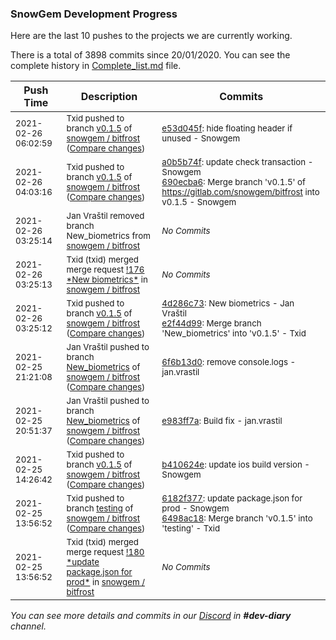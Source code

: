 
### SnowGem Development Progress

Here are the last 10 pushes to the projects we are currently working.

There is a total of 3898 commits since 20/01/2020. You can see the complete history in
 [Complete_list.md](Complete_list.md) file.

| Push Time | Description | Commits |
| --- | --- | --- |
| <sub>2021-02-26 06:02:59</sub> | <sub>Txid pushed to branch [v0\.1\.5](https://gitlab.com/snowgem/bitfrost/commits/v0.1.5) of [snowgem / bitfrost](https://gitlab.com/snowgem/bitfrost) ([Compare changes](https://gitlab.com/snowgem/bitfrost/compare/690ecba633781c348ad5746e8e18872479e74fe8...e53d045fe96cd9ad61699dc555fc6102fa349db8))</sub> | <sub>[e53d045f](https://gitlab.com/snowgem/bitfrost/-/commit/e53d045fe96cd9ad61699dc555fc6102fa349db8): hide floating header if unused - Snowgem</sub> |
| <sub>2021-02-26 04:03:16</sub> | <sub>Txid pushed to branch [v0\.1\.5](https://gitlab.com/snowgem/bitfrost/commits/v0.1.5) of [snowgem / bitfrost](https://gitlab.com/snowgem/bitfrost) ([Compare changes](https://gitlab.com/snowgem/bitfrost/compare/e2f44d998542e8301a4022600aa21e8a45e4e249...690ecba633781c348ad5746e8e18872479e74fe8))</sub> | <sub>[a0b5b74f](https://gitlab.com/snowgem/bitfrost/-/commit/a0b5b74f6ca733f2c55f04b11b025324814b667d): update check transaction - Snowgem<br>[690ecba6](https://gitlab.com/snowgem/bitfrost/-/commit/690ecba633781c348ad5746e8e18872479e74fe8): Merge branch 'v0.1.5' of https://gitlab.com/snowgem/bitfrost into v0.1.5 - Snowgem</sub> |
| <sub>2021-02-26 03:25:14</sub> | <sub>Jan Vraštil removed branch New_biometrics from [snowgem / bitfrost](https://gitlab.com/snowgem/bitfrost)</sub> | <sub>_No Commits_</sub> |
| <sub>2021-02-26 03:25:13</sub> | <sub>Txid (txid) merged merge request [\!176 \*New biometrics\*](https://gitlab.com/snowgem/bitfrost/-/merge_requests/176) in [snowgem / bitfrost](https://gitlab.com/snowgem/bitfrost)</sub> | <sub>_No Commits_</sub> |
| <sub>2021-02-26 03:25:12</sub> | <sub>Txid pushed to branch [v0\.1\.5](https://gitlab.com/snowgem/bitfrost/commits/v0.1.5) of [snowgem / bitfrost](https://gitlab.com/snowgem/bitfrost) ([Compare changes](https://gitlab.com/snowgem/bitfrost/compare/b410624e15ba35cb5443e3a701c3d0a053b7601c...e2f44d998542e8301a4022600aa21e8a45e4e249))</sub> | <sub>[4d286c73](https://gitlab.com/snowgem/bitfrost/-/commit/4d286c73bbf1766e3950338119d001f075176601): New biometrics - Jan Vraštil<br>[e2f44d99](https://gitlab.com/snowgem/bitfrost/-/commit/e2f44d998542e8301a4022600aa21e8a45e4e249): Merge branch 'New_biometrics' into 'v0.1.5' - Txid</sub> |
| <sub>2021-02-25 21:21:08</sub> | <sub>Jan Vraštil pushed to branch [New\_biometrics](https://gitlab.com/snowgem/bitfrost/commits/New_biometrics) of [snowgem / bitfrost](https://gitlab.com/snowgem/bitfrost) ([Compare changes](https://gitlab.com/snowgem/bitfrost/compare/e983ff7a4bc5ba3f8d9566c94202298315375413...6f6b13d0cc47417ac3c274f6334264564b668323))</sub> | <sub>[6f6b13d0](https://gitlab.com/snowgem/bitfrost/-/commit/6f6b13d0cc47417ac3c274f6334264564b668323): remove console.logs - jan.vrastil</sub> |
| <sub>2021-02-25 20:51:37</sub> | <sub>Jan Vraštil pushed to branch [New\_biometrics](https://gitlab.com/snowgem/bitfrost/commits/New_biometrics) of [snowgem / bitfrost](https://gitlab.com/snowgem/bitfrost) ([Compare changes](https://gitlab.com/snowgem/bitfrost/compare/3995745373160d88545317f9385d64613f5408aa...e983ff7a4bc5ba3f8d9566c94202298315375413))</sub> | <sub>[e983ff7a](https://gitlab.com/snowgem/bitfrost/-/commit/e983ff7a4bc5ba3f8d9566c94202298315375413): Build fix - jan.vrastil</sub> |
| <sub>2021-02-25 14:26:42</sub> | <sub>Txid pushed to branch [v0\.1\.5](https://gitlab.com/snowgem/bitfrost/commits/v0.1.5) of [snowgem / bitfrost](https://gitlab.com/snowgem/bitfrost) ([Compare changes](https://gitlab.com/snowgem/bitfrost/compare/6182f3775f3534dcb3afb6506e108b7f135a3f9a...b410624e15ba35cb5443e3a701c3d0a053b7601c))</sub> | <sub>[b410624e](https://gitlab.com/snowgem/bitfrost/-/commit/b410624e15ba35cb5443e3a701c3d0a053b7601c): update ios build version - Snowgem</sub> |
| <sub>2021-02-25 13:56:52</sub> | <sub>Txid pushed to branch [testing](https://gitlab.com/snowgem/bitfrost/commits/testing) of [snowgem / bitfrost](https://gitlab.com/snowgem/bitfrost) ([Compare changes](https://gitlab.com/snowgem/bitfrost/compare/3ab4f3b60bce8dca54efba1c68655a6125c8fd51...6498ac184273c7eae2a59ea3b0ac9ffc8304be76))</sub> | <sub>[6182f377](https://gitlab.com/snowgem/bitfrost/-/commit/6182f3775f3534dcb3afb6506e108b7f135a3f9a): update package.json for prod - Snowgem<br>[6498ac18](https://gitlab.com/snowgem/bitfrost/-/commit/6498ac184273c7eae2a59ea3b0ac9ffc8304be76): Merge branch 'v0.1.5' into 'testing' - Txid</sub> |
| <sub>2021-02-25 13:56:52</sub> | <sub>Txid (txid) merged merge request [\!180 \*update package\.json for prod\*](https://gitlab.com/snowgem/bitfrost/-/merge_requests/180) in [snowgem / bitfrost](https://gitlab.com/snowgem/bitfrost)</sub> | <sub>_No Commits_</sub> |

_You can see more details and commits in our [Discord](https://discord.gg/zumGnbg) in **#dev-diary** channel._
